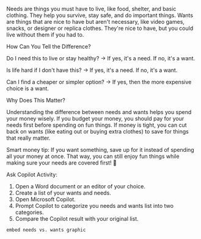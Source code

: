 Needs are things you must have to live, like food, shelter, and basic clothing. They help you survive, stay safe, and do important things. Wants are things that are nice to have but aren't necessary, like video games, snacks, or designer or replica clothes. They're nice to have, but you could live without them if you had to.

How Can You Tell the Difference?

Do I need this to live or stay healthy? → If yes, it's a need. If no, it's a want.

Is life hard if I don't have this? → If yes, it's a need. If no, it's a want.

Can I find a cheaper or simpler option? → If yes, then the more expensive choice is a want.

Why Does This Matter?

Understanding the difference between needs and wants helps you spend your money wisely. If you budget your money, you should pay for your needs first before spending on fun things. If money is tight, you can cut back on wants (like eating out or buying extra clothes) to save for things that really matter.

Smart money tip: If you want something, save up for it instead of spending all your money at once. That way, you can still enjoy fun things while making sure your needs are covered first! 🚀

Ask Copilot Activity: 

1. Open a Word document or an editor of your choice.
1. Create a list of your wants and needs.
1. Open Microsoft Copilot.
1. Prompt Copilot to categorize you needs and wants list into two categories.
1. Compare the Copilot result with your original list.

`embed needs vs. wants graphic`
 